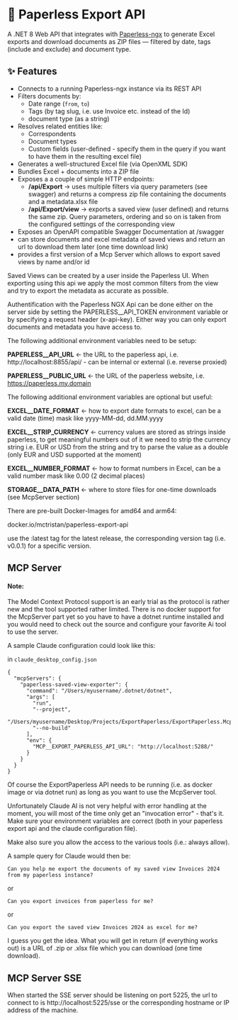 # 📄 Paperless Export API

A .NET 8 Web API that integrates with [Paperless-ngx](https://github.com/paperless-ngx/paperless-ngx) to generate Excel exports and download documents as ZIP files — filtered by date, tags (include and exclude) and document type.

## ✨ Features

- Connects to a running Paperless-ngx instance via its REST API
- Filters documents by:
  - Date range (`from`, `to`)
  - Tags (by tag slug, i.e. use Invoice etc. instead of the Id)
  - document type (as a string)
- Resolves related entities like:
  - Correspondents
  - Document types
  - Custom fields (user-defined - specify them in the query if you want to have them in the resulting excel file)
- Generates a well-structured Excel file (via OpenXML SDK)
- Bundles Excel + documents into a ZIP file
- Exposes a a couple of simple HTTP endpoints:
  - **/api/Export**       -> uses multiple filters via query parameters (see swagger) and returns a compress zip file containing the documents and a metadata.xlsx file
  - **/api/Export/view**  -> exports a saved view (user defined) and returns the same zip. Query parameters, ordering and so on is taken from the configured settings of the corresponding view
- Exposes an OpenAPI compatible Swagger Documentation at /swagger
- can store documents and excel metadata of saved views and return an url to download them later (one time download link)
- provides a first version of a Mcp Server which allows to export saved views by name and/or id

Saved Views can be created by a user inside the Paperless UI. When exporting using this api we apply the most common filters from the view and try to export the metadata as accurate as possible.

Authentification with the Paperless NGX Api can be done either on the server side by setting the PAPERLESS__API_TOKEN environment variable or by specifying a request header (x-api-key). Either way you can only export documents and metadata you have access to.

The following additional environment variables need to be setup:

**PAPERLESS__API_URL** <- the URL to the paperless api, i.e. http://localhost:8855/api/ - can be internal or external (i.e. reverse proxied)

**PAPERLESS__PUBLIC_URL** <- the URL of the paperless website, i.e. https://paperless.my.domain

The following additional environment variables are optional but useful:

**EXCEL__DATE_FORMAT** <- how to export date formats to excel, can be a valid date (time) mask like yyyy-MM-dd, dd.MM.yyyy

**EXCEL__STRIP_CURRENCY** <- currency values are stored as strings inside paperless, to get meaningful numbers out of it we need to strip the currency string i.e. EUR or USD from the string and try to parse the value as a double (only EUR and USD supported at the moment)

**EXCEL__NUMBER_FORMAT** <- how to format numbers in Excel, can be a valid number mask like 0.00 (2 decimal places)

**STORAGE__DATA_PATH** <- where to store files for one-time downloads (see McpServer section)

There are pre-built Docker-Images for amd64 and arm64:

docker.io/mctristan/paperless-export-api

use the :latest tag for the latest release, the corresponding version tag (i.e. v0.0.1) for a specific version.

## MCP Server

#### Note: 
The Model Context Protocol support is an early trial as the protocol is rather new and the tool supported rather limited.
There is no docker support for the McpServer part yet so you have to have a dotnet runtime installed and you would need to check out the source and configure your favorite Ai tool to use the server.

A sample Claude configuration could look like this:

in `claude_desktop_config.json`
```
{
  "mcpServers": {
    "paperless-saved-view-exporter": {
      "command": "/Users/myusername/.dotnet/dotnet",
      "args": [
        "run",
        "--project",
        "/Users/myusername/Desktop/Projects/ExportPaperless/ExportPaperless.McpServer",
        "--no-build"
      ],      
      "env": {        
        "MCP__EXPORT_PAPERLESS_API_URL": "http://localhost:5288/"
      }
    }
  }
}
```

Of course the ExportPaperless API needs to be running (i.e. as docker image or via dotnet run) as long as you want to use the McpServer tool.

Unfortunately Claude AI is not very helpful with error handling at the moment, you will most of the time only get an "invocation error" - that's it.
Make sure your environment variables are correct (both in your paperless export api and the claude configuration file).

Make also sure you allow the access to the various tools (i.e.: always allow).

A sample query for Claude would then be:

```
Can you help me export the documents of my saved view Invoices 2024 from my paperless instance?
```

or

```
Can you export invoices from paperless for me?
```

or

```
Can you export the saved view Invoices 2024 as excel for me?
```

I guess you get the idea. What you will get in return (if everything works out) is a URL of .zip or .xlsx file which you can download (one time download).

## MCP Server SSE
When started the SSE server should be listening on port 5225, the url to connect to is http://localhost:5225/sse or the corresponding hostname or IP address of the machine.
